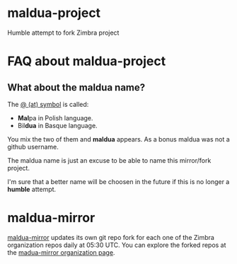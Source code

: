 # maldua-project
Humble attempt to fork Zimbra project

# FAQ about maldua-project
## What about the maldua name?
The [@ (at) symbol](https://en.wikipedia.org/wiki/At_sign) is called:
 - **Mal**pa in Polish language.
 - Bil**dua** in Basque language.
 
 You mix the two of them and **maldua** appears.
 As a bonus maldua was not a github username.
 
 The maldua name is just an excuse to be able to name this mirror/fork project.
 
 I'm sure that a better name will be choosen in the future if this is no longer a **humble** attempt.

# maldua-mirror
[maldua-mirror](https://github.com/maldua-mirror/maldua-mirror) updates its own git repo fork for each one of the Zimbra organization repos daily at 05:30 UTC. You can explore the forked repos at the [madua-mirror organization page](https://github.com/maldua-mirror).
